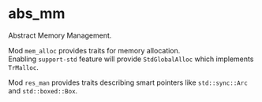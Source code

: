 # abs_mm

Abstract Memory Management. 

Mod `mem_alloc` provides traits for memory allocation.  
Enabling `support-std` feature will provide `StdGlobalAlloc` which implements `TrMalloc`.  

Mod `res_man` provides traits describing smart pointers like `std::sync::Arc` and `std::boxed::Box`.  
